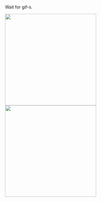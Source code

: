 Wait for gif-s. 

<img src="Aviatickets/Assets.xcassets/recordings/no_return.gif" width="300">

<img src="Aviatickets/Assets.xcassets/recordings/return.gif" width="300">

